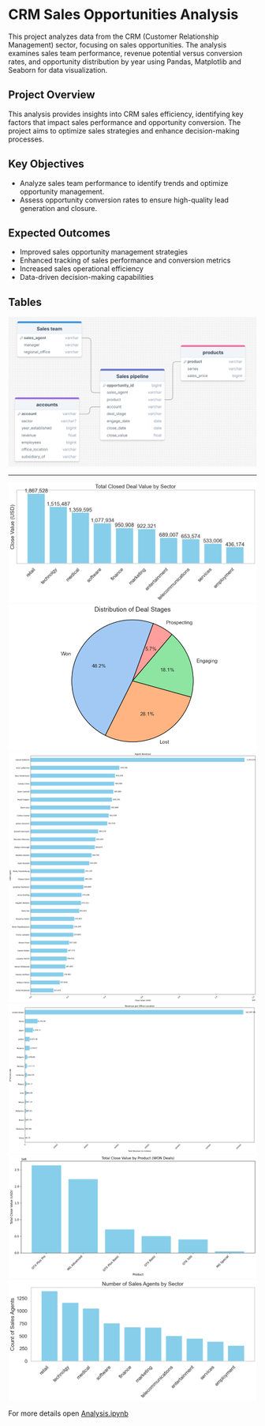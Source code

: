 # CRM Sales Opportunities Analysis

This project analyzes data from the CRM (Customer Relationship Management) sector, focusing on sales opportunities. The analysis examines sales team performance, revenue potential versus conversion rates, and opportunity distribution by year using Pandas, Matplotlib and Seaborn for data visualization.

## Project Overview

This analysis provides insights into CRM sales efficiency, identifying key factors that impact sales performance and opportunity conversion. The project aims to optimize sales strategies and enhance decision-making processes.

## Key Objectives

-   Analyze sales team performance to identify trends and optimize opportunity management.
-   Assess opportunity conversion rates to ensure high-quality lead generation and closure.

## Expected Outcomes

-   Improved sales opportunity management strategies
-   Enhanced tracking of sales performance and conversion metrics
-   Increased sales operational efficiency
-   Data-driven decision-making capabilities

## Tables

![Diagram](./Diagram.png)

---

![close_value_per_sector](./close_value_per_sector.png)
![Deal_stage_dist](./Deal_stage_dist.png)
![Rev_per_agent](./Rev_per_agent.png)
![Rev_per_office](./Rev_per_office.png)
![Total_close_values](./Total_close_values.png)
![count_agent_per_sector](./count_agent_per_sector.png)

For more details open [Analysis.ipynb](./Analysis.ipynb)
